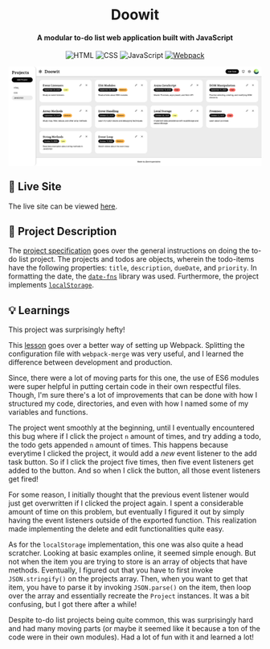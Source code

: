 <h1 align="center">
  Doowit
  <h4 align="center">A modular to-do list web application built with JavaScript</h4>
</h1>

<div align="center">

![HTML](https://img.shields.io/badge/HTML-%23E34F26.svg?style=flat&logo=html5&logoColor=white)
![CSS](https://img.shields.io/badge/CSS-%231572B6.svg?style=flat&logo=css&logoColor=white)
![JavaScript](https://img.shields.io/badge/JavaScript-%23323330.svg?style=flat&logo=javascript&logoColor=%23F7DF1E)
[![Webpack](https://img.shields.io/badge/Webpack-00B3E0?logo=webpack&logoColor=fff)](#)

</div>

<img src="./src/assets/images/project.png" alt="screenshot of project page" align="center">

## 🚀 Live Site

The live site can be viewed [here](https://to-do-list-arvingarciabtw.vercel.app/).

## 📝 Project Description

The [project specification](https://www.theodinproject.com/lessons/node-path-javascript-todo-list) goes over the general instructions on doing the to-do list project. The projects and todos are objects, wherein the todo-items have the following properties: `title`, `description`, `dueDate`, and `priority`. In formatting the date, the [`date-fns`](https://github.com/date-fns/date-fns) library was used. Furthermore, the project implements [`localStorage`](https://developer.mozilla.org/en-US/docs/Web/API/Web_Storage_API/Using_the_Web_Storage_API).

## 💡 Learnings

This project was surprisingly hefty!

This [lesson](https://www.theodinproject.com/lessons/node-path-javascript-revisiting-webpack) goes over a better way of setting up Webpack. Splitting the configuration file with `webpack-merge` was very useful, and I learned the difference between development and production.

Since, there were a lot of moving parts for this one, the use of ES6 modules were super helpful in putting certain code in their own respectful files. Though, I'm sure there's a lot of improvements that can be done with how I structured my code, directories, and even with how I named some of my variables and functions.

The project went smoothly at the beginning, until I eventually encountered this bug where if I click the project `n` amount of times, and try adding a todo, the todo gets appended `n` amount of times. This happens because everytime I clicked the project, it would add a _new_ event listener to the add task button. So if I click the project five times, then five event listeners get added to the button. And so when I click the button, all those event listeners get fired!

For some reason, I initially thought that the previous event listener would just get overwritten if I clicked the project again. I spent a considerable amount of time on this problem, but eventually I figured it out by simply having the event listeners outside of the exported function. This realization made implementing the delete and edit functionalities quite easy.

As for the `localStorage` implementation, this one was also quite a head scratcher. Looking at basic examples online, it seemed simple enough. But not when the item you are trying to store is an array of objects that have methods. Eventually, I figured out that you have to first invoke `JSON.stringify()` on the projects array. Then, when you want to get that item, you have to parse it by invoking `JSON.parse()` on the item, then loop over the array and essentially recreate the `Project` instances. It was a bit confusing, but I got there after a while!

Despite to-do list projects being quite common, this was surprisingly hard and had many moving parts (or maybe it seemed like it because a ton of the code were in their own modules). Had a lot of fun with it and learned a lot!
